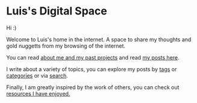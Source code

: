 
# Luis's Digital Space

Hi :)

Welcome to Luis's home in the internet. A space to share my thoughts and gold nuggetts from my browsing of the internet.

You can read [about me and my past projects](/about) and read [my posts here](/posts).

I write about a variety of topics, you can explore my posts by [tags](/tags) or [categories](/categories) or via [search](#).

Finally, I am greatly inspired by the work of others, you can check out [resources I have enjoyed.](/resources)
